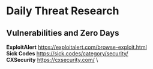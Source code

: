 # Daily Threat Research

## Vulnerabilities and Zero Days
**ExploitAlert** https://exploitalert.com/browse-exploit.html \
**Sick Codes** https://sick.codes/category/security/ \
**CXSecurity** https://cxsecurity.com/ \
